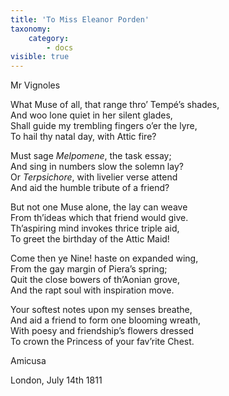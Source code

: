 ```yaml
---
title: 'To Miss Eleanor Porden'
taxonomy:
    category:
        - docs
visible: true
---
```


<div class="author">Mr Vignoles</div>

What Muse of all, that range thro’ Tempé’s shades,  
And woo lone quiet in her silent glades,  
Shall guide my trembling fingers o’er the lyre,  
To hail thy natal day, with Attic fire?

Must sage *Melpomene*, the task essay;  
And sing in numbers slow the solemn lay?  
Or *Terpsichore*, with livelier verse attend  
And aid the humble tribute of a friend?

But not one Muse alone, the lay can weave  
From th’ideas which that friend would give.  
Th’aspiring mind invokes thrice triple aid,  
To greet the birthday of the Attic Maid!

Come then ye Nine! haste on expanded wing,  
From the gay margin of Piera’s spring;  
Quit the close bowers of th’Aonian grove,  
And the rapt soul with inspiration move.

Your softest notes upon my senses breathe,  
And aid a friend to form one blooming wreath,  
With poesy and friendship’s flowers dressed  
To crown the Princess of your fav’rite Chest.

Amicusa

London, July 14th 1811